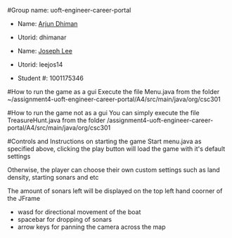 #Group name: uoft-engineer-career-portal
- Name: [Arjun Dhiman](https://twitter.com/androidnetizen?lang=en)
- Utorid: dhimanar

- Name: [Joseph Lee](https://www.github.com/jmflee)
- Utorid: leejos14
- Student #: 1001175346

#How to run the game as a gui
Execute the file Menu.java from the folder ~/assignment4-uoft-engineer-career-portal/A4/src/main/java/org/csc301

#How to run the game not as a gui
You can simply execute the file TreasureHunt.java from the folder /assignment4-uoft-engineer-career-portal/A4/src/main/java/org/csc301

#Controls and Instructions on starting the game
Start menu.java as specified above, clicking the play button will load the game with it's default settings

Otherwise, the player can choose their own custom settings such as land density, starting sonars and etc

The amount of sonars left will be displayed on the top left hand coorner of the JFrame

- wasd for directional movement of the boat
- spacebar for dropping of sonars
- arrow keys for panning the camera across the map
